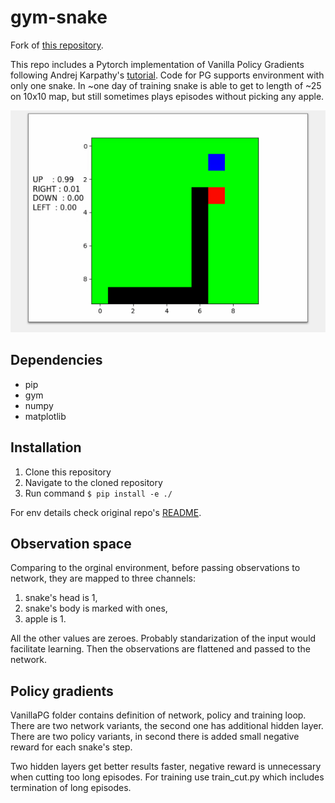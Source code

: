 # gym-snake

Fork of [this repository](https://github.com/grantsrb/Gym-Snake). 

This repo includes a Pytorch implementation of Vanilla Policy Gradients following Andrej Karpathy's [tutorial](https://www.youtube.com/watch?v=tqrcjHuNdmQ). Code for PG supports environment with only one snake. In ~one day of training snake is able to get to length of ~25 on 10x10 map, but still sometimes plays episodes without picking any apple. 

![default](./imgs/example_snake.png)

## Dependencies
- pip
- gym
- numpy
- matplotlib

## Installation
1. Clone this repository
2. Navigate to the cloned repository
3. Run command `$ pip install -e ./`

For env details check original repo's [README](https://github.com/grantsrb/Gym-Snake/blob/master/README.md).

## Observation space

Comparing to the orginal environment, before passing observations to network, they are mapped to three channels:
1. snake's head is 1,
2. snake's body is marked with ones,
3. apple is 1.

All the other values are zeroes. Probably standarization of the input would facilitate learning. Then the observations are flattened and passed to the network.

## Policy gradients

VanillaPG folder contains definition of network, policy and training loop. There are two network variants, the second one has additional hidden layer. There are two policy variants, in second there is added small negative reward for each snake's step. 

Two hidden layers get better results faster, negative reward is unnecessary when cutting too long episodes. For training use train_cut.py which includes termination of long episodes.
